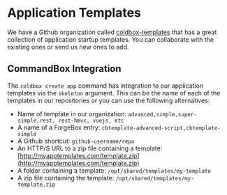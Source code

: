 # Application Templates

We have a Github organization called [coldbox-templates](https://github.com/coldbox-templates) that has a great collection of application startup templates. You can collaborate with the existing ones or send us new ones to add.

## CommandBox Integration

The `coldbox create app` command has integration to our application templates via the `skeleton` argument. This can be the name of each of the templates in our repositories or you can use the following alternatives:

* Name of template in our organization: `advanced,simple,super-simple,rest, rest-hmvc, vuejs, etc`
* A name of a ForgeBox entry: `cbtemplate-advanced-script,cbtemplate-simple`
* A Github shortcut: `github-username/repo`
* An HTTP/S URL to a zip file containing a template: [http://myapptemplates.com/template.zip](http://myapptemplates.com/template.zip)
* A folder containing a template: `/opt/shared/templates/my-template`
* A zip file containing the template: `/opt/shared/templates/my-template.zip`

